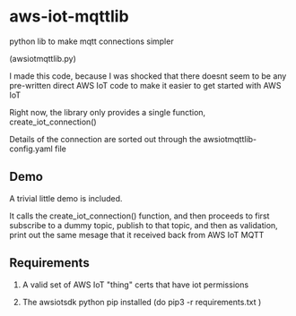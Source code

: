# aws-iot-mqttlib
python lib to make mqtt connections simpler

(awsiotmqttlib.py)

I made this code, because I was shocked that there doesnt seem to be any
pre-written direct AWS IoT code to make it easier to get started with
AWS IoT

Right now, the library only provides a single function, 
create_iot_connection()

Details of the connection are sorted out through the
awsiotmqttlib-config.yaml
file

## Demo

A trivial little demo is included.

It calls the create_iot_connection() function, and then 
proceeds to first subscribe to a dummy topic, publish to
that topic, and then as validation, print out the same mesage
that it received back from AWS IoT MQTT

## Requirements

1. A valid set of AWS IoT "thing" certs that have iot permissions

2. The awsiotsdk python pip installed
(do   pip3 -r requirements.txt )
